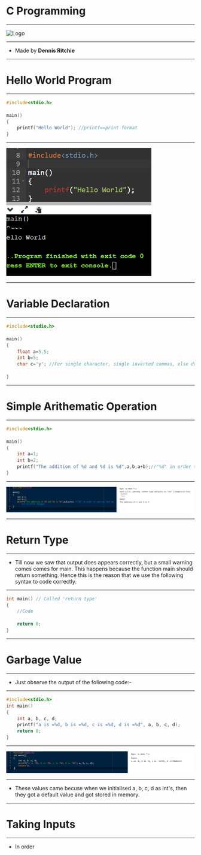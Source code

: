 # C Programming

<hr>

![Logo](https://cdn.iconscout.com/icon/free/png-512/c-programming-569564.png)

<hr>

- Made by **Dennis Ritchie**

<hr>

# Hello World Program

<hr>

```c
#include<stdio.h>

main()
{
    printf("Hello World"); //printf==print format
}
```

<hr>

![Output](Images/hello_world.png)

<hr>

# Variable Declaration

<hr>

```c
#include<studio.h>

main()
{
    float a=5.5;
    int b=5;
    char c='y'; //For single character, single inverted commas, else double.

}
```

<hr>

# Simple Arithematic Operation

<hr>

```c
#include<stdio.h>

main()
{
    int a=1;
    int b=2;
    printf("The addition of %d and %d is %d",a,b,a+b);//"%d" in order to specify that we are to print integer.
}
```

<hr>

![Output](Images/op1.png)

<hr>

# Return Type

<hr>

- Till now we saw that output does appears correctly, but a small warning comes comes for main. This happens because the function main should return something. Hence this is the reason that we use the following syntax to code correctly.

<hr>

```c
int main() // Called 'return type'
{
    //Code

    return 0;
}
```

<hr>

# Garbage Value

<hr>

- Just observe the output of the following code:-

<hr>

```c
#include<stdio.h>
int main()
{
    int a, b, c, d;
    printf("a is =%d, b is =%d, c is =%d, d is =%d", a, b, c, d);
    return 0;
}
```

<hr>

![Output](Images/op2.png)

<hr>

- These values came becuse when we initialised a, b, c, d as int's, then they got a default value and got stored in memory.

<hr>

# Taking Inputs

<hr>

- In order